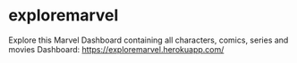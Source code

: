 # exploremarvel
Explore this Marvel Dashboard containing all characters, comics, series and movies
Dashboard: https://exploremarvel.herokuapp.com/
